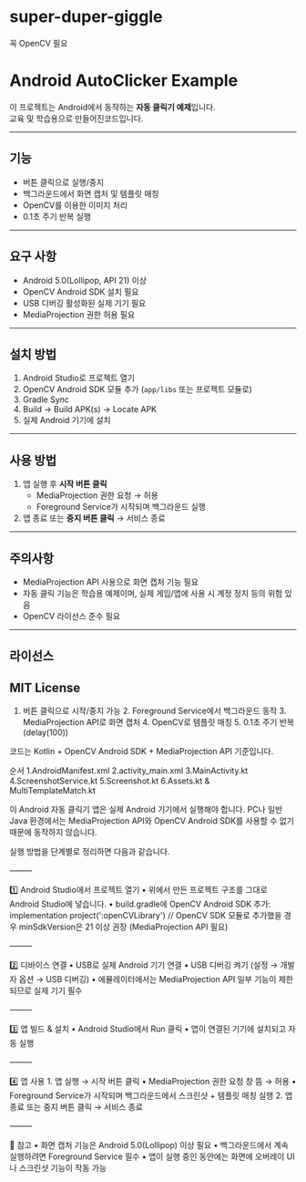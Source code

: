 # super-duper-giggle

꼭 OpenCV 필요

# Android AutoClicker Example

이 프로젝트는 Android에서 동작하는 **자동 클릭기 예제**입니다.  
교육 및 학습용으로 만들어진코드입니다.

---

## 기능

- 버튼 클릭으로 실행/중지
- 백그라운드에서 화면 캡처 및 템플릿 매칭
- OpenCV를 이용한 이미지 처리
- 0.1초 주기 반복 실행

---

## 요구 사항

- Android 5.0(Lollipop, API 21) 이상
- OpenCV Android SDK 설치 필요
- USB 디버깅 활성화된 실제 기기 필요
- MediaProjection 권한 허용 필요

---

## 설치 방법

1. Android Studio로 프로젝트 열기
2. OpenCV Android SDK 모듈 추가 (`app/libs` 또는 프로젝트 모듈로)
3. Gradle Sync
4. Build → Build APK(s) → Locate APK
5. 실제 Android 기기에 설치

---

## 사용 방법

1. 앱 실행 후 **시작 버튼 클릭**
   - MediaProjection 권한 요청 → 허용
   - Foreground Service가 시작되며 백그라운드 실행
2. 앱 종료 또는 **중지 버튼 클릭** → 서비스 종료

---

## 주의사항

- MediaProjection API 사용으로 화면 캡처 기능 필요
- 자동 클릭 기능은 학습용 예제이며, 실제 게임/앱에 사용 시 계정 정지 등의 위험 있음
- OpenCV 라이선스 준수 필요

---

## 라이선스

MIT License
-----------------------

1.	버튼 클릭으로 시작/중지 가능
	2.	Foreground Service에서 백그라운드 동작
	3.	MediaProjection API로 화면 캡처
	4.	OpenCV로 템플릿 매칭
	5.	0.1초 주기 반복 (delay(100))

코드는 Kotlin + OpenCV Android SDK + MediaProjection API 기준입니다.

순서
 1.AndroidManifest.xml
 2.activity_main.xml
 3.MainActivity.kt
 4.ScreenshotService.kt
 5.Screenshot.kt
 6.Assets.kt & MultiTemplateMatch.kt

 이 Android 자동 클릭기 앱은 실제 Android 기기에서 실행해야 합니다. PC나 일반 Java 환경에서는 MediaProjection API와 OpenCV Android SDK를 사용할 수 없기 때문에 동작하지 않습니다.

실행 방법을 단계별로 정리하면 다음과 같습니다.

⸻

1️⃣ Android Studio에서 프로젝트 열기
	•	위에서 만든 프로젝트 구조를 그대로 Android Studio에 넣습니다.
	•	build.gradle에 OpenCV Android SDK 추가:
     implementation project(':openCVLibrary') // OpenCV SDK 모듈로 추가했을 경우
     minSdkVersion은 21 이상 권장 (MediaProjection API 필요)

⸻

2️⃣ 디바이스 연결
	•	USB로 실제 Android 기기 연결
	•	USB 디버깅 켜기 (설정 → 개발자 옵션 → USB 디버깅)
	•	에뮬레이터에서는 MediaProjection API 일부 기능이 제한되므로 실제 기기 필수

⸻

3️⃣ 앱 빌드 & 설치
	•	Android Studio에서 Run 클릭
	•	앱이 연결된 기기에 설치되고 자동 실행

⸻

4️⃣ 앱 사용
	1.	앱 실행 → 시작 버튼 클릭
	•	MediaProjection 권한 요청 창 뜸 → 허용
	•	Foreground Service가 시작되며 백그라운드에서 스크린샷 + 템플릿 매칭 실행
	2.	앱 종료 또는 중지 버튼 클릭 → 서비스 종료

⸻

🔹 참고
	•	화면 캡처 기능은 Android 5.0(Lollipop) 이상 필요
	•	백그라운드에서 계속 실행하려면 Foreground Service 필수
	•	앱이 실행 중인 동안에는 화면에 오버레이 UI나 스크린샷 기능이 작동 가능

